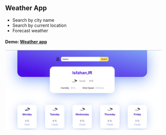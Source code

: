 <h2>Weather App</h2>
<ul>
  <li>Search by city name</li>
  <li>Search by current location</li>
  <li>Forecast weather</li>
</ul>
<h4>Demo: <a href="https://thenoroozi.github.io/weather-app-js/">Weather app</a> </h4>
<img src="./img/weather-app.jpg" />

